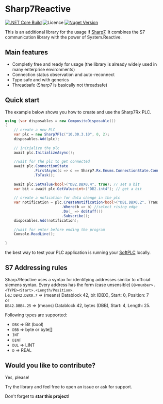 # Sharp7Reactive

[![.NET Core Build](https://github.com/evopro-ag/Sharp7Reactive/actions/workflows/dotnet-core.yml/badge.svg)](https://github.com/evopro-ag/Sharp7Reactive/actions/workflows/dotnet-core.yml)
![Licence](https://img.shields.io/github/license/evopro-ag/Sharp7Reactive.svg)
[![Nuget Version](https://img.shields.io/nuget/v/Sharp7.Rx.svg)](https://www.nuget.org/packages/Sharp7.Rx/)


This is an additional library for the usage if [Sharp7](https://github.com/fbarresi/sharp7).
It combines the S7 communication library with the power of System.Reactive.

## Main features
- Completly free and ready for usage (the library is already widely used in many enterprise environments)
- Connection status observation and auto-reconnect
- Type safe and with generics
- Threadsafe (Sharp7 is basically not threadsafe)

## Quick start
The example below shows you how to create and use the Sharp7Rx PLC.

```csharp
using (var disposables = new CompositeDisposable())
{
    // create a new PLC
    var plc = new Sharp7Plc("10.30.3.10", 0, 2);
    disposables.Add(plc);
    
    // initialize the plc
    await plc.InitializeAsync();
    
    //wait for the plc to get connected
    await plc.ConnectionState
             .FirstAsync(c => c == Sharp7.Rx.Enums.ConnectionState.Connected)
             .ToTask();
    
    await plc.SetValue<bool>("DB2.DBX0.4", true); // set a bit
    var bit = await plc.GetValue<int>("DB2.int4"); // get a bit
    
    // create a nofication for data change in the plc
    var notification = plc.CreateNotification<bool>("DB1.DBX0.2", TransmissionMode.OnChange, TimeSpan.FromMilliseconds(100))
                          .Where(b => b) //select rising edge
                          .Do(_ => doStuff())
                          .Subscribe();
    disposables.Add(notification);
    
    //wait for enter before ending the program
    Console.ReadLine();
    
}
```

the best way to test your PLC application is running your [SoftPLC](https://github.com/fbarresi/softplc) locally.

## S7 Addressing rules

Sharp7Reactive uses a syntax for identifying addresses similar to official siemens syntax. 
Every address has the form (case unsensible) `DB<number>.<TYPE><Start>.<Length/Position>`.
<br/>i.e.: `DB42.DBX0.7` => (means) Datablock 42, bit (DBX), Start: 0, Position: 7 
<br/>or<br/>
`DB42.DBB4.25` => (means) Datablock 42, bytes (DBB), Start: 4, Length: 25.

Following types are supported:
- `DBX` => Bit (bool)
- `DBB` => byte or byte[]
- `INT`
- `DINT`
- `DUL` => LINT
- `D` => REAL

## Would you like to contribute?

Yes, please!

Try the library and feel free to open an issue or ask for support. 

Don't forget to **star this project**! 
